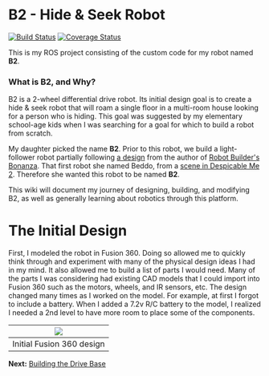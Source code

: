 # B2 - Hide & Seek Robot
[![Build Status](https://travis-ci.org/sheaffej/b2.svg?branch=master)](https://travis-ci.org/sheaffej/b2) [![Coverage Status](https://coveralls.io/repos/github/sheaffej/b2/badge.svg?branch=HEAD)](https://coveralls.io/github/sheaffej/b2?branch=HEAD)

This is my ROS project consisting of the custom code for my robot named **B2**.

### What is B2, and Why?
B2 is a 2-wheel differential drive robot. Its initial design goal is to create a hide & seek robot that will roam a single floor in a multi-room house looking for a person who is hiding. This goal was suggested by my elementary school-age kids when I was searching for a goal for which to build a robot from scratch.

My daughter picked the name **B2**. Prior to this robot, we build a light-follower robot partially following [a design](http://www.robotoid.com/my-first-robot/rbb-bot-phase2-part1.html) from the author of [Robot Builder's Bonanza](http://amzn.to/2vk4dpO). That first robot she named Beddo, from a [scene in Despicable Me 2](https://youtu.be/htcQ6CIKqGg?t=1m6s). Therefore she wanted this robot to be named **B2**.

This wiki will document my journey of designing, building, and modifying B2, as well as generally learning about robotics through this platform.

# The Initial Design

First, I modeled the robot in Fusion 360. Doing so allowed me to quickly think through and experiment with many of the physical design ideas I had in my mind. It also allowed me to build a list of parts I would need. Many of the parts I was considering had existing CAD models that I could import into Fusion 360 such as the motors, wheels, and IR sensors, etc. The design changed many times as I worked on the model. For example, at first I forgot to include a battery. When I added a 7.2v R/C battery to the model, I realized I needed a 2nd level to have more room to place some of the components.

|![](https://github.com/sheaffej/b2/blob/master/docs/images/b2_design_v1.png)|
|:---:|
|Initial Fusion 360 design|

**Next:** [Building the Drive Base](https://github.com/sheaffej/b2/wiki/Building-the-Drive-Base)